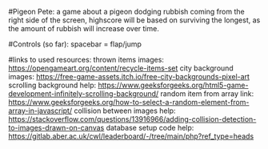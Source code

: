 #Pigeon Pete:
a game about a pigeon dodging rubbish coming from the right side of the screen, highscore will be based on surviving the longest, as the amount of rubbish will increase over time.

#Controls (so far):
spacebar = flap/jump    

#links to used resources:
thrown items images: https://opengameart.org/content/recycle-items-set
city background images: https://free-game-assets.itch.io/free-city-backgrounds-pixel-art
scrolling background help: https://www.geeksforgeeks.org/html5-game-development-infinitely-scrolling-background/
random item from array link: https://www.geeksforgeeks.org/how-to-select-a-random-element-from-array-in-javascript/
collision between images help: https://stackoverflow.com/questions/13916966/adding-collision-detection-to-images-drawn-on-canvas
database setup code help: https://gitlab.aber.ac.uk/cwl/leaderboard/-/tree/main/php?ref_type=heads

